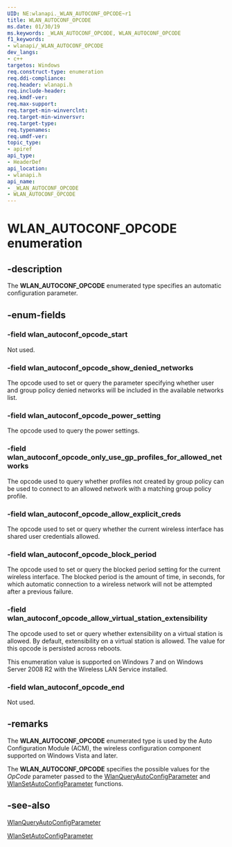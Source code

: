 ```yaml
---
UID: NE:wlanapi._WLAN_AUTOCONF_OPCODE~r1
title: WLAN_AUTOCONF_OPCODE
ms.date: 01/30/19
ms.keywords: _WLAN_AUTOCONF_OPCODE, WLAN_AUTOCONF_OPCODE
f1_keywords:
- wlanapi/_WLAN_AUTOCONF_OPCODE
dev_langs:
- c++
targetos: Windows
req.construct-type: enumeration
req.ddi-compliance: 
req.header: wlanapi.h
req.include-header: 
req.kmdf-ver: 
req.max-support: 
req.target-min-winverclnt: 
req.target-min-winversvr: 
req.target-type: 
req.typenames: 
req.umdf-ver: 
topic_type:
- apiref
api_type:
- HeaderDef
api_location:
- wlanapi.h
api_name:
- _WLAN_AUTOCONF_OPCODE
- WLAN_AUTOCONF_OPCODE
---
```


# WLAN_AUTOCONF_OPCODE enumeration


## -description

The <b>WLAN_AUTOCONF_OPCODE</b> enumerated type specifies an  automatic configuration parameter.


## -enum-fields

### -field wlan_autoconf_opcode_start

Not used.


### -field wlan_autoconf_opcode_show_denied_networks

The opcode used to set or query the parameter specifying  whether user and group policy denied networks will be included in the available networks list.


### -field wlan_autoconf_opcode_power_setting

The opcode used  to query the power settings.


### -field wlan_autoconf_opcode_only_use_gp_profiles_for_allowed_networks

The opcode used to query whether profiles not created by group policy can be used to connect to an allowed network with a matching group policy profile.


### -field wlan_autoconf_opcode_allow_explicit_creds

The opcode used to set or query whether the current wireless interface has shared user credentials allowed.


### -field wlan_autoconf_opcode_block_period

The opcode used to set or query the blocked period setting for the current wireless interface. The blocked period is the amount of time, in seconds, for which automatic connection to a wireless network will not be attempted after a previous failure.


### -field wlan_autoconf_opcode_allow_virtual_station_extensibility

The opcode used to set or query whether extensibility on a virtual station is allowed. By default, extensibility on a virtual station is allowed. The value for this opcode is persisted across reboots.

This enumeration value is supported on Windows 7 and on Windows Server 2008 R2 with the Wireless LAN Service installed.


### -field wlan_autoconf_opcode_end

Not used.


## -remarks

The <b>WLAN_AUTOCONF_OPCODE</b> enumerated type is used by the Auto Configuration Module (ACM), the wireless configuration component supported on Windows Vista and  later.  

The <b>WLAN_AUTOCONF_OPCODE</b> specifies the possible values for the <i>OpCode</i> parameter passed to the <a href="https://docs.microsoft.com/windows/desktop/api/wlanapi/nf-wlanapi-wlanqueryautoconfigparameter">WlanQueryAutoConfigParameter</a> and <a href="https://docs.microsoft.com/windows/desktop/api/wlanapi/nf-wlanapi-wlansetautoconfigparameter">WlanSetAutoConfigParameter</a> functions. 


## -see-also

<a href="https://docs.microsoft.com/windows/desktop/api/wlanapi/nf-wlanapi-wlanqueryautoconfigparameter">WlanQueryAutoConfigParameter</a>

<a href="https://docs.microsoft.com/windows/desktop/api/wlanapi/nf-wlanapi-wlansetautoconfigparameter">WlanSetAutoConfigParameter</a>
 
